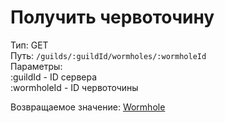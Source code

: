 # Получить червоточину

Тип: GET\
Путь: `/guilds/:guildId/wormholes/:wormholeId`\
Параметры: \
:guildId - ID сервера\
:wormholeId - ID червоточины

Возвращаемое значение: [Wormhole](../data-types/wormhole.md)
